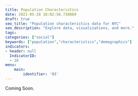 ```yaml
---
title: Population Characteristics
date: 2021-05-28 18:02:58.738869
draft: true
seo_title: "Population characteristics data for NYC"
seo_description: "Explore data, visualizations, and more."
tags: 
categories: ["social"]
keywords: ["population","characteristics","demographics"]
indicators:
- header: null
  IndicatorID: 
  - 38
menu:
    main:
        identifier: '03'
---
```


Coming Soon.


